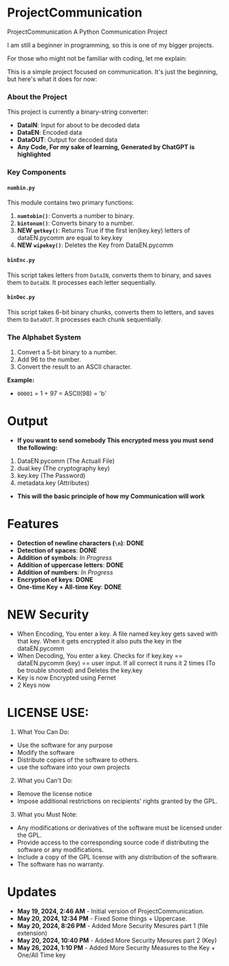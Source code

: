 # ProjectCommunication

ProjectCommunication
A Python Communication Project

I am still a beginner in programming, so this is one of my bigger projects.

For those who might not be familiar with coding, let me explain:

This is a simple project focused on communication. It's just the beginning, but here's what it does for now:

### About the Project
This project is currently a binary-string converter:
- **DataIN**: Input for about to be decoded data
- **DataEN**: Encoded data
- **DataOUT**: Output for decoded data
- **Any Code, For my sake of learning, Generated by ChatGPT is highlighted**
### Key Components
#### `numbin.py`
This module contains two primary functions:
1. **`numtobin()`**: Converts a number to binary.
2. **`bintonum()`**: Converts binary to a number.
3. **NEW** **`getkey()`**: Returns True if the first len(key.key) letters of dataEN.pycomm are equal to key.key  
4. **NEW** **`wipekey()`**: Deletes the Key from DataEN.pycomm
#### `binEnc.py`
This script takes letters from `DataIN`, converts them to binary, and saves them to `DataEN`. It processes each letter sequentially.

#### `binDec.py`
This script takes 6-bit binary chunks, converts them to letters, and saves them to `DataOUT`. It processes each chunk sequentially.

### The Alphabet System
1. Convert a 5-bit binary to a number.
2. Add 96 to the number.
3. Convert the result to an ASCII character.

**Example:**
- `00001` = 1 + 97 = ASCII(98) = 'b'


# Output
- **If you want to send somebody This encrypted mess you must send the following:**
1. DataEN.pycomm (The Actuall File)
2. dual.key (The cryptography key)
3. key.key (The Password)
4. metadata.key (Attributes)
- **This will the basic principle of how my Communication will work**
# Features
- **Detection of newline characters (`\n`)**: **DONE**
- **Detection of spaces**: **DONE**
- **Addition of symbols**: *In Progress*
- **Addition of uppercase letters**: **DONE**
- **Addition of numbers**: *In Progress*
- **Encryption of keys**: **DONE**
- **One-time Key + All-time Key**: **DONE**

# **NEW** Security
- When Encoding, You enter a key. A file named key.key gets saved with that key. When it gets encrypted it also puts the key in the dataEN.pycomm
- When Decoding, You enter a key. Checks for if key.key == dataEN.pycomm (key) == user input. If all correct it runs it 2 times (To be trouble shooted) and Deletes the key.key
- Key is now Encrypted using Fernet
- 2 Keys now
# LICENSE USE:
1. What You Can Do:
- Use the software for any purpose
- Modify the software
- Distribute copies of the software to others.
- use the software into your own projects
2. What you Can't Do:
- Remove the license notice
- Impose additional restrictions on recipients' rights granted by the GPL.
3. What you Must Note:
- Any modifications or derivatives of the software must be licensed under the GPL.
- Provide access to the corresponding source code if distributing the software or any modifications.
- Include a copy of the GPL license with any distribution of the software.
- The software has no warranty.




# Updates

- **May 19, 2024, 2:46 AM** - Initial version of ProjectCommunication.
- **May 20, 2024, 12:34 PM** - Fixed Some things + Uppercase.
- **May 20, 2024, 8:26 PM** - Added More Security Mesures part 1 (file extension)
- **May 20, 2024, 10:40 PM** - Added More Security Mesures part 2 (Key)
- **May 26, 2024, 1:10 PM** - Added More Security Measures to the Key + One/All Time key
